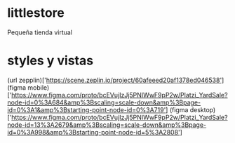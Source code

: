 # littlestore
Pequeña tienda virtual

# styles y vistas
(url zepplin)['https://scene.zeplin.io/project/60afeeed20af1378ed046538']
(figma mobile)['https://www.figma.com/proto/bcEVujIzJj5PNIWwF9pP2w/Platzi_YardSale?node-id=0%3A684&amp%3Bscaling=scale-down&amp%3Bpage-id=0%3A1&amp%3Bstarting-point-node-id=0%3A719']
(figma desktop)['https://www.figma.com/proto/bcEVujIzJj5PNIWwF9pP2w/Platzi_YardSale?node-id=13%3A2679&amp%3Bscaling=scale-down&amp%3Bpage-id=0%3A998&amp%3Bstarting-point-node-id=5%3A2808']